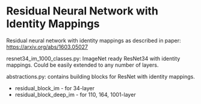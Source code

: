 # Residual Neural Network with Identity Mappings

Residual neural network with identity mappings as described in paper:
https://arxiv.org/abs/1603.05027

resnet34_im_1000_classes.py: ImageNet ready ResNet34 with identity mappings. Could be easily extended to any number of layers.

abstractions.py: contains building blocks for ResNet with identity mappings. 
- residual_block_im - for 34-layer
- residual_block_deep_im - for 110, 164, 1001-layer
